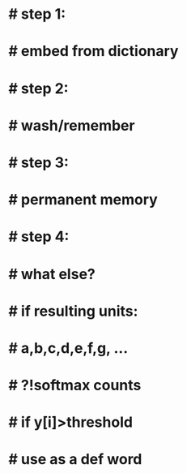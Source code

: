 
# # step 1:
# #     embed from dictionary
# # step 2:
# #     wash/remember
# # step 3:
# #     permanent memory
# # step 4:
# #     what else?

# # if resulting units:
#     # a,b,c,d,e,f,g, ...
#         # ?!softmax counts
#         # if y[i]>threshold
#             # use as a def word
#             # 
